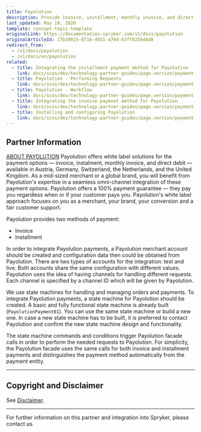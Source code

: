 ```yaml
---
title: Payolution
description: Provide invoice, installment, monthly invoice, and direct debit solutions by integrating Payolution into the Spryker Commerce OS.
last_updated: May 19, 2020
template: concept-topic-template
originalLink: https://documentation.spryker.com/v1/docs/payolution
originalArticleId: 17b39025-8716-4931-a70d-63ff625b48d8
redirect_from:
  - /v1/docs/payolution
  - /v1/docs/en/payolution
related:
  - title: Integrating the installment payment method for Payolution
    link: docs/scos/dev/technology-partner-guides/page.version/payment-partners/payolution/integrating-the-installment-payment-method-for-payolution.html
  - title: Payolution - Performing Requests
    link: docs/scos/dev/technology-partner-guides/page.version/payment-partners/payolution/payolution-performing-requests.html
  - title: Payolution - Workflow
    link: docs/scos/dev/technology-partner-guides/page.version/payment-partners/payolution/payolution-workflow.html
  - title: Integrating the invoice paymnet method for Payolution
    link: docs/scos/dev/technology-partner-guides/page.version/payment-partners/payolution/integrating-the-invoice-payment-method-for-payolution.html
  - title: Installing and configuring Payolution
    link: docs/scos/dev/technology-partner-guides/page.version/payment-partners/payolution/installing-and-configuring-payolution.html
---
```


## Partner Information

[ABOUT PAYOLUTION](https://www.payolution.com/)
Payolution offers white label solutions for the payment options — invoice, instalment, monthly invoice, and direct debit — available in Austria, Germany, Switzerland, the Netherlands, and the United Kingdom. As a mid-sized merchant or a global brand, you will benefit from Payolution's expertise in a seamless omni-channel integration of these payment options. Payolution offers a 100% payment guarantee — they pay you regardless when or if your customer pays you. Payolution's white label approach focuses on you as a merchant, your brand, your conversion and a fair customer support.

Payolution provides two methods of payment:

* Invoice
* Installment

In order to integrate Payolution payments, a Payolution merchant account should be created and configuration data then could be obtained from Payolution. There are two types of accounts for the integration: test and live. Both accounts share the same configuration with different values. Payolution uses the idea of having channels for handling different requests. Each channel is specified by a channel ID which will be given by Payolution.

We use state machines for handling and managing orders and payments. To integrate Payolution payments, a state machine for Payolution should be created. A basic and fully functional state machine is already built (`PayolutionPayment01`). You can use the same state machine or build a new one. In case a new state machine has to be built, it is preferred to contact Payolution and confirm the new state machine design and functionality.

The state machine commands and conditions trigger Payolution facade calls in order to perform the needed requests to Payolution. For simplicity, the Payolution facade uses the same calls for both invoice and installment payments and distinguishes the payment method automatically from the payment entity.

---

## Copyright and Disclaimer

See [Disclaimer](https://github.com/spryker/spryker-documentation).

---
For further information on this partner and integration into Spryker, please contact us.

<div class="hubspot-forms hubspot-forms--docs">
<div class="hubspot-form" id="hubspot-partners-1">
            <div class="script-embed" data-code="
                                            hbspt.forms.create({
				                                portalId: '2770802',
				                                formId: '163e11fb-e833-4638-86ae-a2ca4b929a41',
              	                                onFormReady: function() {
              		                                const hbsptInit = new CustomEvent('hbsptInit', {bubbles: true});
              		                                document.querySelector('#hubspot-partners-1').dispatchEvent(hbsptInit);
              	                                }
				                            });
            "></div>
</div>
</div>
